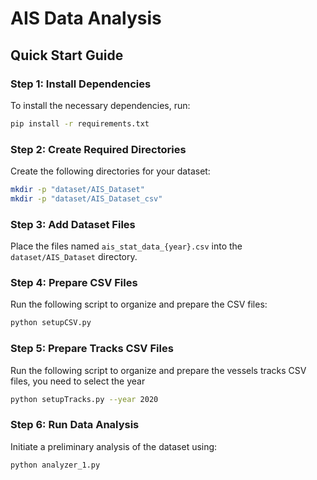 # AIS Data Analysis

## Quick Start Guide

### Step 1: Install Dependencies

To install the necessary dependencies, run:

```bash
pip install -r requirements.txt
```

### Step 2: Create Required Directories

Create the following directories for your dataset:

```bash
mkdir -p "dataset/AIS_Dataset"
mkdir -p "dataset/AIS_Dataset_csv"
```

### Step 3: Add Dataset Files

Place the files named `ais_stat_data_{year}.csv` into the `dataset/AIS_Dataset` directory.

### Step 4: Prepare CSV Files

Run the following script to organize and prepare the CSV files:

```bash
python setupCSV.py
```

### Step 5: Prepare Tracks CSV Files

Run the following script to organize and prepare the vessels tracks CSV files, you need to select the year

```bash
python setupTracks.py --year 2020
```

### Step 6: Run Data Analysis

Initiate a preliminary analysis of the dataset using:

```bash
python analyzer_1.py
```
